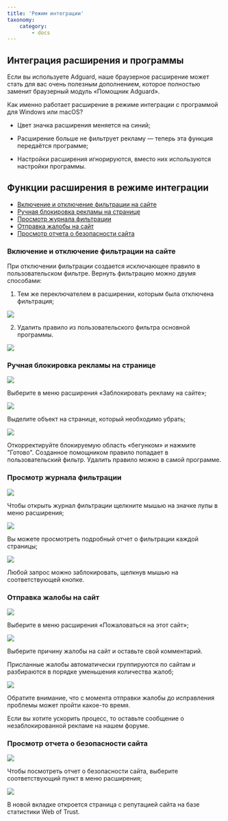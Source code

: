 ```yaml
---
title: 'Режим интеграции'
taxonomy:
    category:
        - docs
---
```


## Интеграция расширения и программы

Если вы используете Adguard, наше браузерное расширение может стать для вас очень полезным дополнением, которое полностью заменит браузерный модуль «Помощник Adguard».

Как именно работает расширение в режиме интеграции с программой для Windows или macOS?

* Цвет значка расширения меняется на синий;

* Расширение больше не фильтрует рекламу — теперь эта функция передаётся программе;

* Настройки расширения игнорируются, вместо них используются настройки программы.


## Функции расширения в режиме интеграции

*  [Включение и отключение фильтрации на сайте](#1)
*  [Ручная блокировка рекламы на странице](#2)
*  [Просмотр журнала фильтрации](#3)
*  [Отправка жалобы на сайт](#4)
*  [Просмотр отчета о безопасности сайта](#5)

<a id="1"></a>
###  Включение и отключение фильтрации на сайте
 	
При отключении фильтрации создается исключающее правило в пользовательском фильтре. Вернуть фильтрацию можно двумя способами:

1. Тем же переключателем в расширении, которым была отключена фильтрация;

![](1_1.png)

2. Удалить правило из пользовательского фильтра основной программы.

![](1_2.png)

<a id="2"></a>

### Ручная блокировка рекламы на странице

![](2_1.png)

Выберите в меню расширения «Заблокировать рекламу на сайте»;

![](2_2.png)

Выделите объект на странице, который необходимо убрать;
    
![](2_3.png)
    
Откорректируйте блокируемую область «бегунком» и нажмите "Готово".
Созданное помощником правило попадает в пользовательский фильтр. Удалить правило можно в самой программе.

<a id="3"></a>

### Просмотр журнала фильтрации

![](3_1.png)

Чтобы открыть журнал фильтрации щелкните мышью на значке лупы в меню расширения;

![](3_2.png)

Вы можете просмотреть подробный отчет о фильтрации каждой страницы;
    
![](3_3.png)

Любой запрос можно заблокировать, щелкнув мышью на соответствующей кнопке.
    

<a id="4"></a>

### Отправка жалобы на сайт

![](4_1.png)

Выберите в меню расширения «Пожаловаться на этот сайт»;

![](4_2.png)

Выберите причину жалобы на сайт и оставьте свой комментарий.

Присланные жалобы автоматически группируются по сайтам и разбираются в порядке уменьшения количества жалоб;

![](4_3.png)

Обратите внимание, что с момента отправки жалобы до исправления проблемы может пройти какое-то время.
 
Если вы хотите ускорить процесс, то оставьте сообщение о незаблокированной рекламе на нашем форуме.

<a id="5"></a>

### Просмотр отчета о безопасности сайта

![](5_1.png)
	
Чтобы посмотреть отчет о безопасности сайта, выберите соответствующий пункт в меню расширения;

![](5_2.png)

	
В новой вкладке откроется страница с репутацией сайта на базе статистики Web of Trust.